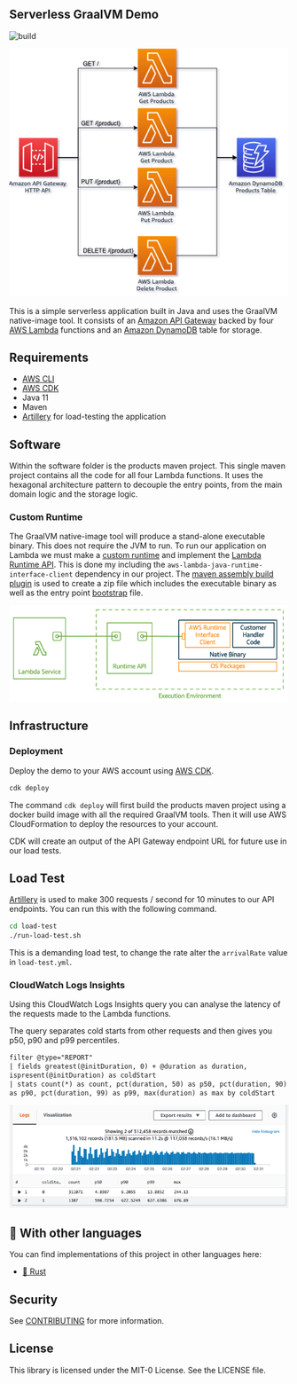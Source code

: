 ## Serverless GraalVM Demo

![build](https://github.com/aws-samples/serverless-graalvm-demo/actions/workflows/maven.yml/badge.svg)

<p align="center">
  <img src="imgs/diagram.png" alt="Architecture diagram"/>
</p>

This is a simple serverless application built in Java and uses the GraalVM native-image tool. It consists of an 
[Amazon API Gateway](https://aws.amazon.com/api-gateway/) backed by four [AWS Lambda](https://aws.amazon.com/lambda/) 
functions and an [Amazon DynamoDB](https://aws.amazon.com/dynamodb/) table for storage. 

## Requirements

- [AWS CLI](https://aws.amazon.com/cli/)
- [AWS CDK](https://aws.amazon.com/cdk/)
- Java 11
- Maven
- [Artillery](https://www.artillery.io/) for load-testing the application

## Software

Within the software folder is the products maven project. This single maven project contains all the code for all four Lambda 
functions. It uses the hexagonal architecture pattern to decouple the entry points, from the main domain logic and the 
storage logic.

### Custom Runtime

The GraalVM native-image tool will produce a stand-alone executable binary. This does not require the JVM to run. To
run our application on Lambda we must make a [custom runtime](https://docs.aws.amazon.com/lambda/latest/dg/runtimes-custom.html)
and implement the [Lambda Runtime API](https://docs.aws.amazon.com/lambda/latest/dg/runtimes-api.html).
This is done my including the `aws-lambda-java-runtime-interface-client` dependency in our project. The [maven assembly
build plugin](https://github.com/aws-samples/serverless-graalvm-demo/blob/main/software/products/src/assembly/zip.xml)
is used to create a zip file which includes the executable binary as well as the entry point [bootstrap](https://github.com/aws-samples/serverless-graalvm-demo/blob/main/software/products/src/main/config/bootstrap) file.

<p align="center">
  <img src="imgs/execution-environment.png" alt="AWS Lambda execution environment"/>
</p>

## Infrastructure

### Deployment

Deploy the demo to your AWS account using [AWS CDK](https://aws.amazon.com/cdk/).

```bash
cdk deploy
```

The command `cdk deploy` will first build the products maven project using a docker build image with all the required GraalVM tools.
Then it will use AWS CloudFormation to deploy the resources to your account.

CDK will create an output of the API Gateway endpoint URL for future use in our load tests.

## Load Test

[Artillery](https://www.artillery.io/) is used to make 300 requests / second for 10 minutes to our API endpoints. You can run this
with the following command.

```bash
cd load-test
./run-load-test.sh
```

This is a demanding load test, to change the rate alter the `arrivalRate` value in `load-test.yml`.

### CloudWatch Logs Insights

Using this CloudWatch Logs Insights query you can analyse the latency of the requests made to the Lambda functions.

The query separates cold starts from other requests and then gives you p50, p90 and p99 percentiles.

```
filter @type="REPORT"
| fields greatest(@initDuration, 0) + @duration as duration, ispresent(@initDuration) as coldStart
| stats count(*) as count, pct(duration, 50) as p50, pct(duration, 90) as p90, pct(duration, 99) as p99, max(duration) as max by coldStart
```

<p align="center">
  <img src="imgs/performance_results.png" alt="CloudWatch Logs Insights results"/>
</p>

## 👀 With other languages

You can find implementations of this project in other languages here:

* [🦀  Rust](https://github.com/aws-samples/serverless-rust-demo)

## Security

See [CONTRIBUTING](CONTRIBUTING.md#security-issue-notifications) for more information.

## License

This library is licensed under the MIT-0 License. See the LICENSE file.

